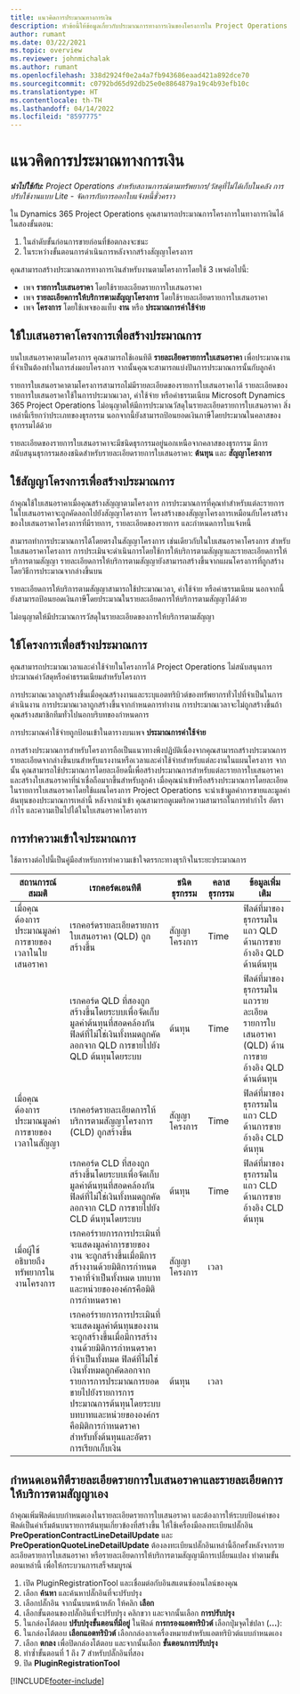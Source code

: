 ```yaml
---
title: แนวคิดการประมาณทางการเงิน
description: หัวข้อนี้ให้ข้อมูลเกี่ยวกับประมาณการทางการเงินของโครงการใน Project Operations
author: rumant
ms.date: 03/22/2021
ms.topic: overview
ms.reviewer: johnmichalak
ms.author: rumant
ms.openlocfilehash: 338d2924f0e2a4a7fb943686eaad421a892dce70
ms.sourcegitcommit: c0792bd65d92db25e0e8864879a19c4b93efb10c
ms.translationtype: HT
ms.contentlocale: th-TH
ms.lasthandoff: 04/14/2022
ms.locfileid: "8597775"
---
```

# <a name="financial-estimation-concepts"></a>แนวคิดการประมาณทางการเงิน

_**นำไปใช้กับ:** Project Operations สำหรับสถานการณ์ตามทรัพยากร/วัสดุที่ไม่ได้เก็บในคลัง การปรับใช้งานแบบ Lite - จัดการกับการออกใบแจ้งหนี้ชั่วคราว_

ใน Dynamics 365 Project Operations คุณสามารถประมาณการโครงการในทางการเงินได้ในสองขั้นตอน: 
1. ในลำดับขั้นก่อนการขายก่อนที่ข้อตกลงจะชนะ 
2. ในระหว่างขั้นตอนการดำเนินการหลังจากสร้างสัญญาโครงการ 

คุณสามารถสร้างประมาณการทางการเงินสำหรับงานตามโครงการโดยใช้ 3 เพจต่อไปนี้:
- เพจ **รายการใบเสนอราคา** โดยใช้รายละเอียดรายการใบเสนอราคา  
- เพจ **รายละเอียดการให้บริการตามสัญญาโครงการ** โดยใช้รายละเอียดรายการใบเสนอราคา 
- เพจ **โครงการ** โดยใช้เพจของแท็บ **งาน** หรือ **ประมาณการค่าใช้จ่าย**

## <a name="use-a-project-quote-to-create-an-estimate"></a>ใช้ใบเสนอราคาโครงการเพื่อสร้างประมาณการ
บนใบเสนอราคาตามโครงการ คุณสามารถใช้เอนทิตี **รายละเอียดรายการใบเสนอราคา** เพื่อประมาณงานที่จำเป็นต้องทำในการส่งมอบโครงการ จากนั้นคุณจะสามารถแบ่งปันการประมาณการนั้นกับลูกค้า

รายการใบเสนอราคาตามโครงการสามารถไม่มีรายละเอียดของรายการใบเสนอราคาได้ รายละเอียดของรายการใบเสนอราคาใช้ในการประมาณเวลา, ค่าใช้จ่าย หรือค่าธรรมเนียม Microsoft Dynamics 365 Project Operations ไม่อนุญาตให้มีการประมาณวัสดุในรายละเอียดรายการใบเสนอราคา สิ่งเหล่านี้เรียกว่าประเภทของธุรกรรม นอกจากนี้ยังสามารถป้อนยอดเงินภาษีโดยประมาณในคลาสของธุรกรรมได้ด้วย

รายละเอียดของรายการใบเสนอราคาจะมีชนิดธุรกรรมอยู่นอกเหนือจากคลาสของธุรกรรม มีการสนับสนุนธุรกรรมสองชนิดสำหรับรายละเอียดรายการใบเสนอราคา: **ต้นทุน** และ **สัญญาโครงการ**

## <a name="use-a-project-contract-to-create-an-estimate"></a>ใช้สัญญาโครงการเพื่อสร้างประมาณการ

ถ้าคุณใช้ใบเสนอราคาเมื่อคุณสร้างสัญญาตามโครงการ การประมาณการที่คุณทำสำหรับแต่ละรายการในใบเสนอราคาจะถูกคัดลอกไปยังสัญญาโครงการ โครงสร้างของสัญญาโครงการเหมือนกับโครงสร้างของใบเสนอราคาโครงการที่มีรายการ, รายละเอียดของรายการ และกำหนดการใบแจ้งหนี้

สามารถทำการประมาณการได้โดยตรงในสัญญาโครงการ เช่นเดียวกับในใบเสนอราคาโครงการ สำหรับใบเสนอราคาโครงการ การประเมินจะดำเนินการโดยใช้การให้บริการตามสัญญาและรายละเอียดการให้บริการตามสัญญา รายละเอียดการให้บริการตามสัญญายังสามารถสร้างขึ้นจากแผนโครงการที่ถูกสร้างโดยวิธีการประมาณจากล่างขึ้นบน

รายละเอียดการให้บริการตามสัญญาสามารถใช้ประมาณเวลา, ค่าใช้จ่าย หรือค่าธรรมเนียม นอกจากนี้ยังสามารถป้อนยอดเงินภาษีโดยประมาณในรายละเอียดการให้บริการตามสัญญาได้ด้วย

ไม่อนุญาตให้มีประมาณการวัสดุในรายละเอียดของการให้บริการตามสัญญา

## <a name="use-a-project-to-create-an-estimate"></a>ใช้โครงการเพื่อสร้างประมาณการ 

คุณสามารถประมาณเวลาและค่าใช้จ่ายในโครงการได้ Project Operations ไม่สนับสนุนการประมาณค่าวัสดุหรือค่าธรรมเนียมสำหรับโครงการ

การประมาณเวลาถูกสร้างขึ้นเมื่อคุณสร้างงานและระบุแอตทริบิวต์ของทรัพยากรทั่วไปที่จำเป็นในการดำเนินงาน การประมาณเวลาถูกสร้างขึ้นจากกำหนดการทำงาน การประมาณเวลาจะไม่ถูกสร้างขึ้นถ้าคุณสร้างสมาชิกทีมทั่วไปนอกบริบทของกำหนดการ

การประมาณค่าใช้จ่ายถูกป้อนเข้าในตารางบนเพจ **ประมาณการค่าใช้จ่าย**

การสร้างประมาณการสำหรับโครงการถือเป็นแนวทางพึงปฏิบัติเนื่องจากคุณสามารถสร้างประมาณการรายละเอียดจากล่างขึ้นบนสำหรับแรงงานหรือเวลาและค่าใช้จ่ายสำหรับแต่ละงานในแผนโครงการ จากนั้น คุณสามารถใช้ประมาณการโดยละเอียดนี้เพื่อสร้างประมาณการสำหรับแต่ละรายการใบเสนอราคาและสร้างใบเสนอราคาที่น่าเชื่อถือมากขึ้นสำหรับลูกค้า เมื่อคุณนำเข้าหรือสร้างประมาณการโดยละเอียดในรายการใบเสนอราคาโดยใช้แผนโครงการ Project Operations จะนำเข้ามูลค่าการขายและมูลค่าต้นทุนของประมาณการเหล่านี้ หลังจากนำเข้า คุณสามารถดูเมตริกความสามารถในการทำกำไร อัตรากำไร และความเป็นไปได้ในใบเสนอราคาโครงการ

## <a name="understanding-estimates"></a>การทำความเข้าใจประมาณการ

ใช้ตารางต่อไปนี้เป็นคู่มือสำหรับการทำความเข้าใจตรรกะทางธุรกิจในระยะประมาณการ

| สถานการณ์สมมติ                                                                                                                                                                                                                                                                                                                                          | เรกคอร์ดเอนทิตี                                                                                                                                                                                                       | ชนิดธุรกรรม | คลาสธุรกรรม | ข้อมูลเพิ่มเติม                                                            |
|---------------------------------------------------------------------------------------------------------------------------------------------------------------------------------------------------------------------------------------------------------------------------------------------------------------------------------------------------|---------------------------------------------------------------------------------------------------------------------------------------------------------------------------------------------------------------------|------------------|-------------|-----------------------------------------------------------------------------------|
| เมื่อคุณต้องการประมาณมูลค่าการขายของเวลาในใบเสนอราคา                                                                                                                                                                                                                                                                                    | เรกคอร์ดรายละเอียดรายการใบเสนอราคา (QLD) ถูกสร้างขึ้น                                                                                                                                                                               | สัญญาโครงการ | Time        | ฟิลด์ที่มาของธุรกรรมในแถว QLD ด้านการขายอ้างอิง QLD ด้านต้นทุน |
|                                                                                                                                                                                                                                                                                     | เรกคอร์ด QLD ที่สองถูกสร้างขึ้นโดยระบบเพื่อจัดเก็บมูลค่าต้นทุนที่สอดคล้องกัน ฟิลด์ที่ไม่ใช่เงินทั้งหมดถูกคัดลอกจาก QLD การขายไปยัง QLD ต้นทุนโดยระบบ                                                                                                                                                                               | ต้นทุน | Time        | ฟิลด์ที่มาของธุรกรรมในแถวรายละเอียดรายการใบเสนอราคา (QLD) ด้านการขายอ้างอิง QLD ด้านต้นทุน |
| เมื่อคุณต้องการประมาณมูลค่าการขายของเวลาในสัญญา                                                                                                                                                                                                                                                                                 | เรกคอร์ดรายละเอียดการให้บริการตามสัญญาโครงการ (CLD) ถูกสร้างขึ้น                                                                                                                                                                    | สัญญาโครงการ | Time        | ฟิลด์ที่มาของธุรกรรมในแถว CLD ด้านการขายอ้างอิง CLD ต้นทุน      |
|                                                                                                                                                                                                                                                                                  | เรกคอร์ด CLD ที่สองถูกสร้างขึ้นโดยระบบเพื่อจัดเก็บมูลค่าต้นทุนที่สอดคล้องกัน ฟิลด์ที่ไม่ใช่เงินทั้งหมดถูกคัดลอกจาก CLD การขายไปยัง CLD ต้นทุนโดยระบบ                                                                                                                                                                    | ต้นทุน | Time        | ฟิลด์ที่มาของธุรกรรมในแถว CLD ด้านการขายอ้างอิง CLD ต้นทุน      |
| เมื่อผู้ใช้อธิบายถึงทรัพยากรในงานโครงการ                                                                                                                                                                                                                                                                                            | เรกคอร์รายการการประเมินที่จะแสดงมูลค่าการขายของงาน จะถูกสร้างขึ้นเมื่อมีการสร้างงานด้วยมิติการกำหนดราคาที่จำเป็นทั้งหมด บทบาทและหน่วยขององค์กรคือมิติการกำหนดราคา | สัญญาโครงการ | เวลา        |                                                                                   |
|     | เรกคอร์รายการการประเมินที่จะแสดงมูลค่าต้นทุนของงาน จะถูกสร้างขึ้นเมื่อมีการสร้างงานด้วยมิติการกำหนดราคาที่จำเป็นทั้งหมด ฟิลด์ที่ไม่ใช่เงินทั้งหมดถูกคัดลอกจาก รายการการประมาณการยอดขายไปยังรายการการประมาณการต้นทุนโดยระบบ บทบาทและหน่วยขององค์กรคือมิติการกำหนดราคาสำหรับทั้งต้นทุนและอัตราการเรียกเก็บเงิน                                                                                                                                                                                                                | ต้นทุน             | เวลา           |                                                                                   |



## <a name="customize-the-quote-line-detail-and-contract-line-detail-entities"></a>กำหนดเอนทิตีรายละเอียดรายการใบเสนอราคาและรายละเอียดการให้บริการตามสัญญาเอง

ถ้าคุณเพิ่มฟิลด์แบบกำหนดเองในรายละเอียดรายการใบเสนอราคา และต้องการให้ระบบป้อนค่าของฟิลด์เป็นค่าเริ่มต้นบนรายการต้นทุนเกี่ยวข้องที่สร้างขึ้น ให้ใช้เครื่องมือลงทะเบียนปลั๊กอิน **PreOperationContractLineDetailUpdate** และ **PreOperationQuoteLineDetailUpdate** ต้องลงทะเบียนปลั๊กอินเหล่านี้อีกครั้งหลังจากรายละเอียดรายการใบเสนอราคา หรือรายละเอียดการให้บริการตามสัญญามีการเปลี่ยนแปลง ทำตามขั้นตอนเหล่านี้ เพื่อให้กระบวนการเสร็จสมบูรณ์

1. เปิด PluginRegistrationTool และเชื่อมต่อกับอินสแตนซ์ออนไลน์ของคุณ
2. เลือก **ค้นหา** และค้นหาปลั๊กอินที่จะปรับปรุง
3. เลือกปลั๊กอิน จากนั้นบนหน้าหลัก ให้คลิก **เลือก**
4. เลือกขั้นตอนของปลั๊กอินที่จะปรับปรุง คลิกขวา และจากนั้นเลือก **การปรับปรุง**
5. ในกล่องโต้ตอบ **ปรับปรุงขั้นตอนที่มีอยู่** ในฟิลด์ **การกรองแอตทริบิวต์** เลือกปุ่มจุดไข่ปลา (**...**):
6. ในกล่องโต้ตอบ **เลือกแอตทริบิวต์** เลือกกล่องกาเครื่องหมายสำหรับแอตทริบิวต์แบบกำหนดเอง
7. เลือก **ตกลง** เพื่อปิดกล่องโต้ตอบ และจากนั้นเลือก **ขั้นตอนการปรับปรุง**
8. ทำซ้ำขั้นตอนที่ 1 ถึง 7 สำหรับปลั๊กอินที่สอง
9. ปิด **PluginRegistrationTool**


[!INCLUDE[footer-include](../includes/footer-banner.md)]
